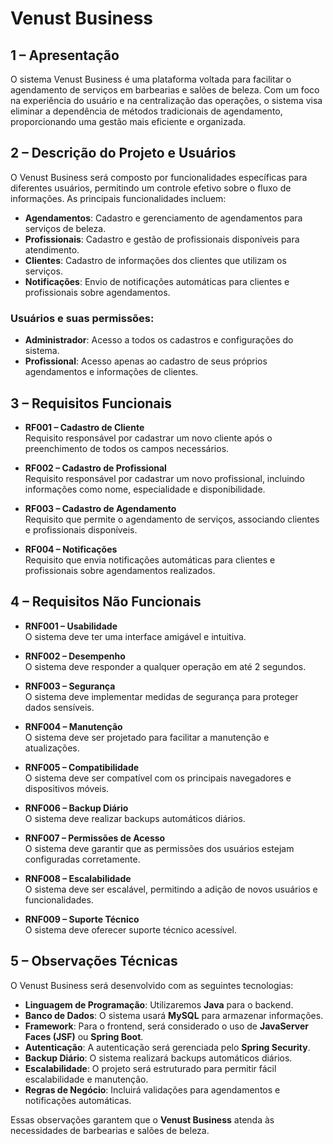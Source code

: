 # Venust Business

## 1 – Apresentação
O sistema Venust Business é uma plataforma voltada para facilitar o agendamento de serviços em barbearias e salões de beleza. Com um foco na experiência do usuário e na centralização das operações, o sistema visa eliminar a dependência de métodos tradicionais de agendamento, proporcionando uma gestão mais eficiente e organizada.

## 2 – Descrição do Projeto e Usuários
O Venust Business será composto por funcionalidades específicas para diferentes usuários, permitindo um controle efetivo sobre o fluxo de informações. As principais funcionalidades incluem:

- **Agendamentos**: Cadastro e gerenciamento de agendamentos para serviços de beleza.
- **Profissionais**: Cadastro e gestão de profissionais disponíveis para atendimento.
- **Clientes**: Cadastro de informações dos clientes que utilizam os serviços.
- **Notificações**: Envio de notificações automáticas para clientes e profissionais sobre agendamentos.

### Usuários e suas permissões:
- **Administrador**: Acesso a todos os cadastros e configurações do sistema.
- **Profissional**: Acesso apenas ao cadastro de seus próprios agendamentos e informações de clientes.

## 3 – Requisitos Funcionais
- **RF001 – Cadastro de Cliente**  
  Requisito responsável por cadastrar um novo cliente após o preenchimento de todos os campos necessários.

- **RF002 – Cadastro de Profissional**  
  Requisito responsável por cadastrar um novo profissional, incluindo informações como nome, especialidade e disponibilidade.

- **RF003 – Cadastro de Agendamento**  
  Requisito que permite o agendamento de serviços, associando clientes e profissionais disponíveis.

- **RF004 – Notificações**  
  Requisito que envia notificações automáticas para clientes e profissionais sobre agendamentos realizados.

## 4 – Requisitos Não Funcionais
- **RNF001 – Usabilidade**  
  O sistema deve ter uma interface amigável e intuitiva.

- **RNF002 – Desempenho**  
  O sistema deve responder a qualquer operação em até 2 segundos.

- **RNF003 – Segurança**  
  O sistema deve implementar medidas de segurança para proteger dados sensíveis.

- **RNF004 – Manutenção**  
  O sistema deve ser projetado para facilitar a manutenção e atualizações.

- **RNF005 – Compatibilidade**  
  O sistema deve ser compatível com os principais navegadores e dispositivos móveis.

- **RNF006 – Backup Diário**  
  O sistema deve realizar backups automáticos diários.

- **RNF007 – Permissões de Acesso**  
  O sistema deve garantir que as permissões dos usuários estejam configuradas corretamente.

- **RNF008 – Escalabilidade**  
  O sistema deve ser escalável, permitindo a adição de novos usuários e funcionalidades.

- **RNF009 – Suporte Técnico**  
  O sistema deve oferecer suporte técnico acessível.

## 5 – Observações Técnicas
O Venust Business será desenvolvido com as seguintes tecnologias:

- **Linguagem de Programação**: Utilizaremos **Java** para o backend.
- **Banco de Dados**: O sistema usará **MySQL** para armazenar informações.
- **Framework**: Para o frontend, será considerado o uso de **JavaServer Faces (JSF)** ou **Spring Boot**.
- **Autenticação**: A autenticação será gerenciada pelo **Spring Security**.
- **Backup Diário**: O sistema realizará backups automáticos diários.
- **Escalabilidade**: O projeto será estruturado para permitir fácil escalabilidade e manutenção.
- **Regras de Negócio**: Incluirá validações para agendamentos e notificações automáticas.

Essas observações garantem que o **Venust Business** atenda às necessidades de barbearias e salões de beleza.
